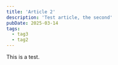 ```yaml
---
title: 'Article 2'
description: 'Test article, the second'
pubDate: 2025-03-14
tags:
  - tag3
  - tag2
---
```


This is a test.